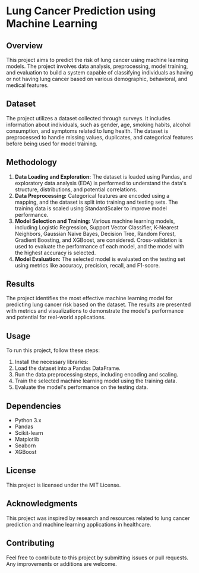 # Lung Cancer Prediction using Machine Learning

## Overview

This project aims to predict the risk of lung cancer using machine learning models. The project involves data analysis, preprocessing, model training, and evaluation to build a system capable of classifying individuals as having or not having lung cancer based on various demographic, behavioral, and medical features.

## Dataset

The project utilizes a dataset collected through surveys. It includes information about individuals, such as gender, age, smoking habits, alcohol consumption, and symptoms related to lung health. The dataset is preprocessed to handle missing values, duplicates, and categorical features before being used for model training.

## Methodology

1. **Data Loading and Exploration:** The dataset is loaded using Pandas, and exploratory data analysis (EDA) is performed to understand the data's structure, distributions, and potential correlations.
2. **Data Preprocessing:** Categorical features are encoded using a mapping, and the dataset is split into training and testing sets. The training data is scaled using StandardScaler to improve model performance.
3. **Model Selection and Training:** Various machine learning models, including Logistic Regression, Support Vector Classifier, K-Nearest Neighbors, Gaussian Naive Bayes, Decision Tree, Random Forest, Gradient Boosting, and XGBoost, are considered. Cross-validation is used to evaluate the performance of each model, and the model with the highest accuracy is selected.
4. **Model Evaluation:** The selected model is evaluated on the testing set using metrics like accuracy, precision, recall, and F1-score.

## Results

The project identifies the most effective machine learning model for predicting lung cancer risk based on the dataset. The results are presented with metrics and visualizations to demonstrate the model's performance and potential for real-world applications.

## Usage

To run this project, follow these steps:

1. Install the necessary libraries:
2. Load the dataset into a Pandas DataFrame.
3. Run the data preprocessing steps, including encoding and scaling.
4. Train the selected machine learning model using the training data.
5. Evaluate the model's performance on the testing data.

## Dependencies

- Python 3.x
- Pandas
- Scikit-learn
- Matplotlib
- Seaborn
- XGBoost

## License

This project is licensed under the MIT License.

## Acknowledgments

This project was inspired by research and resources related to lung cancer prediction and machine learning applications in healthcare.

## Contributing

Feel free to contribute to this project by submitting issues or pull requests. Any improvements or additions are welcome.
